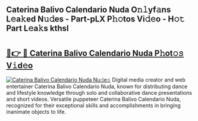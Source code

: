 ## Caterina Balivo Calendario Nuda O𝚗𝚕yf𝚊ns L𝚎a𝚔ed N𝚞𝚍es - Part-pLX P𝚑𝚘tos Vi𝚍𝚎o - H𝚘𝚝 Part L𝚎a𝚔s kthsI

# <h2><a href="http://kfe75q.oniu.top/?m=Caterina+Balivo+Calendario+Nuda">🔗👉 🔴 Caterina Balivo Calendario Nuda P𝚑ot𝚘𝚜 V𝚒d𝚎o</a></h2>

[![Caterina Balivo Calendario Nuda Nu𝚍e𝚜](https://i.imgur.com/0qMVB7G.gif)](http://kfe75q.oniu.top/?m=Caterina+Balivo+Calendario+Nuda)
Digital media creator and web entertainer Caterina Balivo Calendario Nuda, known for distributing dance and lifestyle knowledge through solo and collaborative dance presentations and short videos. Versatile puppeteer Caterina Balivo Calendario Nuda, recognized for their exceptional skills and accomplishments in bringing inanimate objects to life.  
